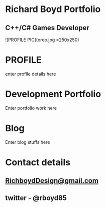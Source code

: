 
#                                                                    Richard Boyd Portfolio
  
##                                                                  C++/C# Games Developer
  

![PROFILE PIC](oreo.jpg =250x250)
# PROFILE

enter profile details here

# Development Portfolio

Enter portfolio work here

# Blog

Enter blog stuffs here

# Contact details

## RichboydDesign@gmail.com 
## twitter - @rboyd85

